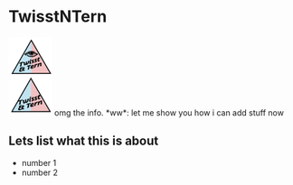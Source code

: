 # TwisstNTern

<img src="logo.png" height="140pt" align="bottom">
omg the info. *ww*: let me show you how i can add stuff now

## Lets list what this is about

 * number 1
 * number 2
